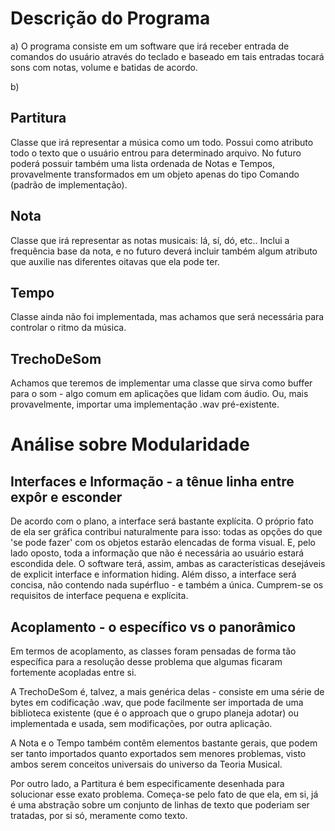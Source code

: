 # Descrição do Programa

a) O programa consiste em um software que irá receber entrada de comandos do usuário através do teclado e baseado em tais entradas tocará sons com notas, volume e batidas de acordo.

b)
## Partitura 
Classe que irá representar a música como um todo. Possui como atributo todo o texto que o usuário entrou para determinado arquivo. No futuro poderá possuir também uma lista ordenada de Notas e Tempos, provavelmente transformados em um objeto apenas do tipo Comando (padrão de implementação).

## Nota
Classe que irá representar as notas musicais: lá, sí, dó, etc..  Inclui a frequência base da nota, e no futuro deverá incluir também algum atributo que auxilie nas diferentes oitavas que ela pode ter.

## Tempo
Classe ainda não foi implementada, mas achamos que será necessária para controlar o ritmo da música.

## TrechoDeSom
Achamos que teremos de implementar uma classe que sirva como buffer para o som - algo comum em aplicações que lidam com áudio. Ou, mais provavelmente, importar uma implementação .wav pré-existente.

# Análise sobre Modularidade

## Interfaces e Informação - a tênue linha entre expôr e esconder 
De acordo com o plano, a interface será bastante explícita. O próprio fato de ela ser gráfica contribui naturalmente para isso: todas as opções do que 'se pode fazer' com os objetos estarão elencadas de forma visual. E, pelo lado oposto, toda a informação que não é necessária ao usuário estará escondida dele. O software terá, assim, ambas as características desejáveis de explicit interface e information hiding. Além disso, a interface será concisa, não contendo nada supérfluo - e também a única. Cumprem-se os requisitos de interface pequena e explícita.

## Acoplamento - o específico vs o panorâmico

Em termos de acoplamento, as classes foram pensadas de forma tão específica para a resolução desse problema que algumas ficaram fortemente acopladas entre si.

A TrechoDeSom é, talvez, a mais genérica delas - consiste em uma série de bytes em codificação .wav, que pode facilmente ser importada de uma biblioteca existente (que é o approach que o grupo planeja adotar) ou implementada e usada, sem modificações, por outra aplicação.

A Nota e o Tempo também contêm elementos bastante gerais, que podem ser tanto importados quanto exportados sem menores problemas, visto ambos serem conceitos universais do universo da Teoria Musical.

Por outro lado, a Partitura é bem especificamente desenhada para solucionar esse exato problema. Começa-se pelo fato de que ela, em si, já é uma abstração sobre um conjunto de linhas de texto que poderiam ser tratadas, por si só, meramente como texto.
